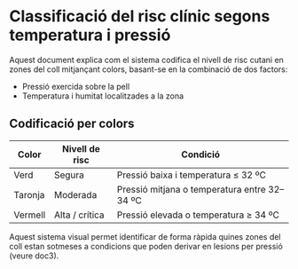 # Classificació del risc clínic segons temperatura i pressió

Aquest document explica com el sistema codifica el nivell de risc cutani en zones del coll mitjançant colors, basant-se en la combinació de dos factors:

- Pressió exercida sobre la pell
- Temperatura i humitat localitzades a la zona

## Codificació per colors

| Color    | Nivell de risc       | Condició                                       |
|----------|----------------------|------------------------------------------------|
| Verd     | Segura               | Pressió baixa i temperatura ≤ 32 ºC            |
| Taronja  | Moderada             | Pressió mitjana o temperatura entre 32–34 ºC  |
| Vermell  | Alta / crítica       | Pressió elevada o temperatura ≥ 34 ºC          |

Aquest sistema visual permet identificar de forma ràpida quines zones del coll estan sotmeses a condicions que poden derivar en lesions per pressió (veure doc3).

